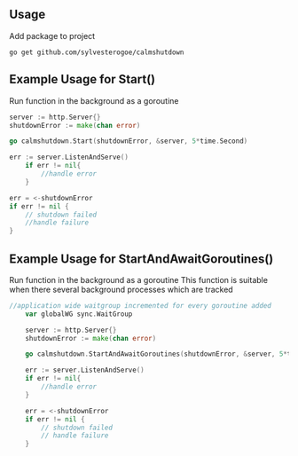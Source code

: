 ## Usage
Add package to project

```console
go get github.com/sylvesterogoe/calmshutdown
```

## Example Usage for Start()
Run function in the background as a goroutine

```go
server := http.Server{}
shutdownError := make(chan error)

go calmshutdown.Start(shutdownError, &server, 5*time.Second)

err := server.ListenAndServe()
	if err != nil{
		//handle error
	}

err = <-shutdownError
if err != nil {
	// shutdown failed
	//handle failure
}
```

## Example Usage for StartAndAwaitGoroutines()
Run function in the background as a goroutine
This function is suitable when there several background processes which are tracked

```go
//application wide waitgroup incremented for every goroutine added
	var globalWG sync.WaitGroup

	server := http.Server{}
	shutdownError := make(chan error)

	go calmshutdown.StartAndAwaitGoroutines(shutdownError, &server, 5*time.Second, &globalWG)

	err := server.ListenAndServe()
	if err != nil{
		//handle error
	}

	err = <-shutdownError
	if err != nil {
		// shutdown failed
		// handle failure
	}
```
